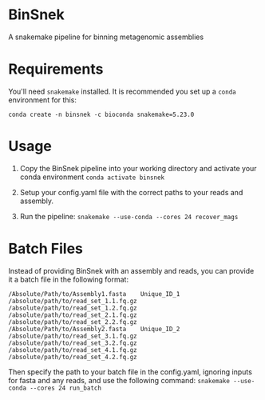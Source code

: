 # BinSnek
A snakemake pipeline for binning metagenomic assemblies

# Requirements

You'll need `snakemake` installed. It is recommended you set up a `conda` environment for this:
```
conda create -n binsnek -c bioconda snakemake=5.23.0
```

# Usage

1. Copy the BinSnek pipeline into your working directory and activate your conda environment
`conda activate binsnek`

2. Setup your config.yaml file with the correct paths to your reads and assembly.

3. Run the pipeline:
`snakemake --use-conda --cores 24 recover_mags`

# Batch Files

Instead of providing BinSnek with an assembly and reads, you can provide it a batch file in the following format:

```
/Absolute/Path/to/Assembly1.fasta    Unique_ID_1    /absolute/path/to/read_set_1.1.fq.gz    /absolute/path/to/read_set_1.2.fq.gz    /absolute/path/to/read_set_2.1.fq.gz    /absolute/path/to/read_set_2.2.fq.gz
/Absolute/Path/to/Assembly2.fasta    Unique_ID_2    /absolute/path/to/read_set_3.1.fq.gz    /absolute/path/to/read_set_3.2.fq.gz    /absolute/path/to/read_set_4.1.fq.gz    /absolute/path/to/read_set_4.2.fq.gz
```

Then specify the path to your batch file in the config.yaml, ignoring inputs for fasta and any reads, and use the following command:
`snakemake --use-conda --cores 24 run_batch`
